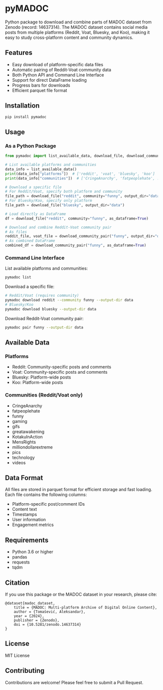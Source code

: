 # pyMADOC

Python package to download and combine parts of MADOC dataset from Zenodo (record: 14637314). The MADOC dataset contains social media posts from multiple platforms (Reddit, Voat, Bluesky, and Koo), making it easy to study cross-platform content and community dynamics.

## Features

- Easy download of platform-specific data files
- Automatic pairing of Reddit-Voat community data
- Both Python API and Command Line Interface
- Support for direct DataFrame loading
- Progress bars for downloads
- Efficient parquet file format

## Installation

```bash
pip install pymadoc
```

## Usage

### As a Python Package

```python
from pymadoc import list_available_data, download_file, download_community_pair

# List available platforms and communities
data_info = list_available_data()
print(data_info["platforms"])  # ['reddit', 'voat', 'bluesky', 'koo']
print(data_info["communities"])  # ['CringeAnarchy', 'fatpeoplehate', ...]

# Download a specific file
# For Reddit/Voat, specify both platform and community
file_path = download_file("reddit", community="funny", output_dir="data")
# For Bluesky/Koo, specify only platform
file_path = download_file("bluesky", output_dir="data")

# Load directly as DataFrame
df = download_file("reddit", community="funny", as_dataframe=True)

# Download and combine Reddit-Voat community pair
# As files
reddit_file, voat_file = download_community_pair("funny", output_dir="data")
# As combined DataFrame
combined_df = download_community_pair("funny", as_dataframe=True)
```

### Command Line Interface

List available platforms and communities:
```bash
pymadoc list
```

Download a specific file:
```bash
# Reddit/Voat (requires community)
pymadoc download reddit --community funny --output-dir data
# Bluesky/Koo
pymadoc download bluesky --output-dir data
```

Download Reddit-Voat community pair:
```bash
pymadoc pair funny --output-dir data
```

## Available Data

### Platforms
- Reddit: Community-specific posts and comments
- Voat: Community-specific posts and comments
- Bluesky: Platform-wide posts
- Koo: Platform-wide posts

### Communities (Reddit/Voat only)
- CringeAnarchy
- fatpeoplehate
- funny
- gaming
- gifs
- greatawakening
- KotakuInAction
- MensRights
- milliondollarextreme
- pics
- technology
- videos

## Data Format

All files are stored in parquet format for efficient storage and fast loading. Each file contains the following columns:
- Platform-specific post/comment IDs
- Content text
- Timestamps
- User information
- Engagement metrics

## Requirements

- Python 3.6 or higher
- pandas
- requests
- tqdm

## Citation

If you use this package or the MADOC dataset in your research, please cite:
```
@dataset{madoc_dataset,
    title = {MADOC: Multi-platform Archive of Digital Online Content},
    author = {Tomašević, Aleksandar},
    year = {2024},
    publisher = {Zenodo},
    doi = {10.5281/zenodo.14637314}
}
```

## License

MIT License

## Contributing

Contributions are welcome! Please feel free to submit a Pull Request.
